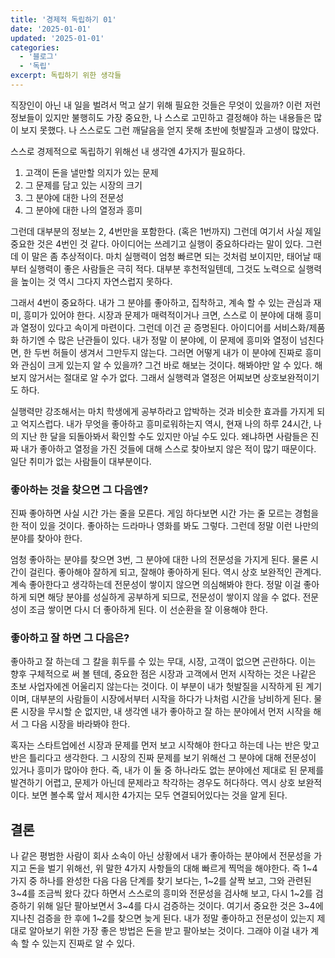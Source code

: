 ```yaml
---
title: '경제적 독립하기 01'
date: '2025-01-01'
updated: '2025-01-01'
categories:
  - '블로그'
  - '독립'
excerpt: 독립하기 위한 생각들
---
```


직장인이 아닌 내 일을 벌려서 먹고 살기 위해 필요한 것들은 무엇이 있을까?
이런 저런 정보들이 있지만 불행히도 가장 중요한, 나 스스로 고민하고 결정해야 하는 내용들은 많이 보지 못했다.
나 스스로도 그런 깨달음을 얻지 못해 초반에 헛발질과 고생이 많았다.

스스로 경제적으로 독립하기 위해선 내 생각엔 4가지가 필요하다.

1. 고객이 돈을 낼만할 의지가 있는 문제
2. 그 문제를 담고 있는 시장의 크기
3. 그 분야에 대한 나의 전문성
4. 그 분야에 대한 나의 열정과 흥미

그런데 대부분의 정보는 2, 4번만을 포함한다. (혹은 1번까지)
그런데 여기서 사실 제일 중요한 것은 4번인 것 같다. 아이디어는 쓰레기고 실행이 중요하다라는 말이 있다. 그런데 이 말은 좀 추상적이다. 마치 실행력이 엄청 빠르면 되는 것처럼 보이지만, 태어날 때부터 실행력이 좋은 사람들은 극히 적다. 대부분 후천적일텐데, 그것도 노력으로 실행력을 높이는 것 역시 그다지 자연스럽지 못하다.

그래서 4번이 중요하다. 내가 그 분야를 좋아하고, 집착하고, 계속 할 수 있는 관심과 재미, 흥미가 있어야 한다. 시장과 문제가 매력적이거나 크면, 스스로 이 분야에 대해 흥미과 열정이 있다고 속이게 마련이다. 그런데 이건 곧 증명된다. 아이디어를 서비스화/제품화 하기엔 수 많은 난관들이 있다. 내가 정말 이 분야에, 이 문제에 흥미와 열정이 넘친다면, 한 두번 허들이 생겨서 그만두지 않는다. 그러면 어떻게 내가 이 분야에 진짜로 흥미와 관심이 크게 있는지 알 수 있을까? 그건 바로 해보는 것이다. 해봐야만 알 수 있다. 해 보지 않거서는 절대로 알 수가 없다. 그래서 실행력과 열정은 어찌보면 상호보완적이기도 하다.

실행력만 강조해서는 마치 학생에게 공부하라고 압박하는 것과 비슷한 효과를 가지게 되고 억지스럽다.
내가 무엇을 좋아하고 흥미로워하는지 역시, 현재 나의 하루 24시간, 나의 지난 한 달을 되돌아봐서 확인할 수도 있지만 아닐 수도 있다. 왜냐하면 사람들은 진짜 내가 좋아하고 열정을 가진 것들에 대해 스스로 찾아보지 않은 적이 많기 때문이다. 일단 취미가 없는 사람들이 대부분이다.

### 좋아하는 것을 찾으면 그 다음엔?

진짜 좋아하면 사실 시간 가는 줄을 모른다. 게임 하다보면 시간 가는 줄 모르는 경험을 한 적이 있을 것이다. 좋아하는 드라마나 영화를 봐도 그렇다. 그런데 정말 이런 나만의 분야를 찾아야 한다.

엄청 좋아하는 분야를 찾으면 3번, 그 분야에 대한 나의 전문성을 가지게 된다. 물론 시간이 걸린다. 좋아해야 잘하게 되고, 잘해야 좋아하게 된다. 역시 상호 보완적인 관계다. 계속 좋아한다고 생각하는데 전문성이 쌓이지 않으면 의심해봐야 한다. 정말 이걸 좋아하게 되면 해당 분야를 성실하게 공부하게 되므로, 전문성이 쌓이지 않을 수 없다. 전문성이 조금 쌓이면 다시 더 좋아하게 된다. 이 선순환을 잘 이용해야 한다.

### 좋아하고 잘 하면 그 다음은?

좋아하고 잘 하는데 그 칼을 휘두를 수 있는 무대, 시장, 고객이 없으면 곤란하다. 이는 향후 구체적으로 써 볼 텐데, 중요한 점은 시장과 고객에서 먼저 시작하는 것은 나같은 초보 사업자에겐 어울리지 않는다는 것이다. 이 부분이 내가 헛발질을 시작하게 된 계기이며, 대부분의 사람들이 시장에서부터 시작을 하다가 나처럼 시간을 낭비하게 된다.
물론 시장을 무시할 순 없지만, 내 생각엔 내가 좋아하고 잘 하는 분야에서 먼저 시작을 해서 그 다음 시장을 바라봐야 한다.

혹자는 스타트업에선 시장과 문제를 먼저 보고 시작해야 한다고 하는데 나는 반은 맞고 반은 틀리다고 생각한다. 그 시장의 진짜 문제를 보기 위해선 그 분야에 대해 전문성이 있거나 흥미가 많아야 한다. 즉, 내가 이 둘 중 하나라도 없는 분야에선 제대로 된 문제를 발견하기 어렵고, 문제가 아닌데 문제라고 착각하는 경우도 허다하다. 역시 상호 보완적이다. 보면 볼수록 앞서 제시한 4가지는 모두 연결되어있다는 것을 알게 된다.

## 결론

나 같은 평범한 사람이 회사 소속이 아닌 상황에서 내가 좋아하는 분야에서 전문성을 가지고 돈을 벌기 위해선, 위 말한 4가지 사항들의 대해 빠르게 찍먹을 해야한다. 즉 1~4가지 중 하나를 완성한 다음 다음 단계를 찾기 보다는, 1~2를 살짝 보고, 그와 관련된 3~4를 조금씩 왔다 갔다 하면서 스스로의 흥미와 전문성을 검사해 보고, 다시 1~2를 검증하기 위해 일단 팔아보면서 3~4를 다시 검증하는 것이다. 여기서 중요한 것은 3~4에 지나친 검증을 한 후에 1~2를 찾으면 늦게 된다. 내가 정말 좋아하고 전문성이 있는지 제대로 알아보기 위한 가장 좋은 방법은 돈을 받고 팔아보는 것이다. 그래야 이걸 내가 계속 할 수 있는지 진짜로 알 수 있다.
